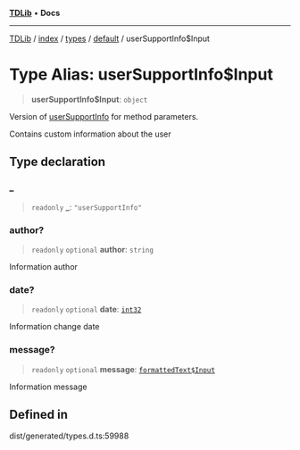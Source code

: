 [**TDLib**](../../../../../../README.md) • **Docs**

***

[TDLib](../../../../../../modules.md) / [index](../../../../../README.md) / [types](../../../README.md) / [default](../README.md) / userSupportInfo$Input

# Type Alias: userSupportInfo$Input

> **userSupportInfo$Input**: `object`

Version of [userSupportInfo](userSupportInfo.md) for method parameters.

Contains custom information about the user

## Type declaration

### \_

> `readonly` **\_**: `"userSupportInfo"`

### author?

> `readonly` `optional` **author**: `string`

Information author

### date?

> `readonly` `optional` **date**: [`int32`](int32.md)

Information change date

### message?

> `readonly` `optional` **message**: [`formattedText$Input`](formattedText$Input.md)

Information message

## Defined in

dist/generated/types.d.ts:59988
